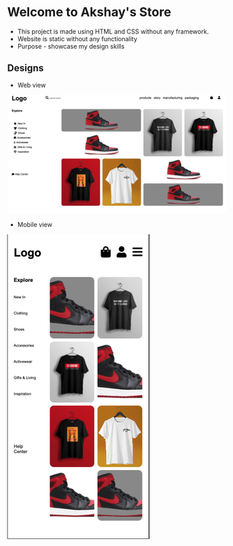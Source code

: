 # Welcome to Akshay's Store

- This project is made using HTML and CSS without any framework.
- Website is static without any functionality
- Purpose - showcase my design skills

## Designs

- Web view

<img src="./img/desktop.png" alt="My Store Desktop view"/>

- Mobile view

<img src="./img/mobile.png" alt="My Store Desktop view"/>
